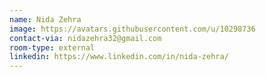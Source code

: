 ```yaml
---
name: Nida Zehra
image: https://avatars.githubusercontent.com/u/10298736
contact-via: nidazehra32@gmail.com
room-type: external
linkedin: https://www.linkedin.com/in/nida-zehra/
---
```

